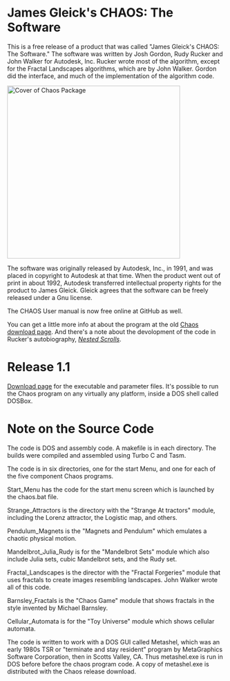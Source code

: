 # James Gleick's CHAOS: The Software

This is a free release of a product that was called  "James Gleick's CHAOS: The Software." The software was written by Josh Gordon, Rudy Rucker and John Walker for Autodesk, Inc. Rucker wrote most of the algorithm, except for the Fractal Landscapes algorithms, which are by John Walker.  Gordon did the interface, and much of the implementation of the algorithm code.

<img src="http://www.rudyrucker.com/blog/images7/chaoscover.jpg" height="400" alt="Cover of Chaos Package" />

The software was originally released by Autodesk, Inc., in 1991, and was placed in copyright to Autodesk at that time.  When the product went out of print in about 1992, Autodesk transferred intellectual property rights for the product to James Gleick.  Gleick agrees that the software can be freely released under a Gnu license.

The CHAOS User manual is now free <a src="https://github.com/rudyrucker/chaos/releases/download/v1.1-chaos/chaos_manual.pdf">online at GitHub</a> as well. 

You can get a little more info at about the program at the old <a href="http://www.rudyrucker.com/oldhomepage/chaos.htm">Chaos download page</a>. And there's a note about the devolopment of the code in Rucker's autobiography, <em><a href="http://www.rudyrucker.com/nestedscrolls/sample/nestedscrolls.html#calibre_link-19">Nested Scrolls</a></em>.

# Release 1.1

<a href="https://github.com/rudyrucker/chaos/releases/tag/v1.1-chaos">Download page</a> for the executable and parameter files. It's possible to run the Chaos program on any virtually any platform, inside a DOS shell called DOSBox.

# Note on the Source Code

The code is DOS and assembly code.  A makefile is in each directory. The builds were compiled and assembled using Turbo C and Tasm.

The code is in six directories, one for the start Menu, and one for each of the five component Chaos programs.

Start_Menu has the code for the start menu screen which is launched by the chaos.bat file.

Strange_Attractors is the directory with the "Strange At
tractors" module, including the Lorenz attractor, the Logistic map, and others.

Pendulum_Magnets is the "Magnets and Pendulum" which emulates a chaotic physical motion.

Mandelbrot_Julia_Rudy is for the "Mandelbrot Sets" module which also include Julia sets, cubic Mandelbrot sets, and the Rudy set.

Fractal_Landscapes is the director with the "Fractal Forgeries" module that uses fractals to create images resembling landscapes. John Walker wrote all of this code.

Barnsley_Fractals is the "Chaos Game" module that shows fractals in the style invented by Michael Barnsley.

Cellular_Automata is for the "Toy Universe" module which shows cellular automata.

The code is written to work with a DOS GUI called Metashel, which was an early 1980s TSR or "terminate and stay resident" program by MetaGraphics Software Corporation, then in Scotts Valley, CA. Thus metashel.exe is run in DOS before before the chaos program code. A copy of metashel.exe is distributed with the Chaos release download.
